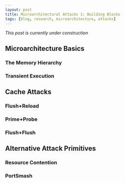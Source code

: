 ```yaml
---
layout: post
title: Microarchitectural Attacks 1: Building Blocks
tags: [blog, research, microarchitecture, attacks]
---
```


*This post is currently under construction*

## Microarchitecture Basics

### The Memory Hierarchy

### Transient Execution

## Cache Attacks

### Flush+Reload

### Prime+Probe

### Flush+Flush

## Alternative Attack Primitives

### Resource Contention

### PortSmash

